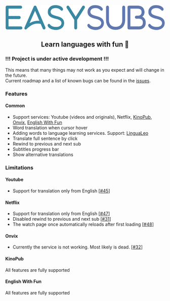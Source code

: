<p align="center">
  <img height="80" src="./logo.png">
</p>
<p align="center">
  <h2 align="center">Learn languages with fun 🎉</h2>
</p>

### !!! Project is under active development !!!

This means that many things may not work as you expect and will change in the future.  
Current roadmap and a list of known bugs can be found in the [issues](https://github.com/Nitrino/easysubs/issues).

### Features

#### Common

- Support services: Youtube (videos and originals), Netflix, [KinoPub](https://kino.pub), [Onvix](http://onvix.co), [English With Fun](https://english-with-fun.com)
- Word translation when cursor hover
- Adding words to language learning services. Support: [LinguaLeo](https://lingualeo.com/ru/dashboard)
- Translate full sentence by click
- Rewind to previous and next sub
- Subtitles progress bar
- Show alternative translations

### Limitations

#### Youtube

- Support for translation only from English [[#45](https://github.com/Nitrino/easysubs/issues/45)]

#### Netflix

- Support for translation only from English [[#47](https://github.com/Nitrino/easysubs/issues/47)]
- Disabled rewind to previous and next sub [[#31](https://github.com/Nitrino/easysubs/issues/31)]
- The watch page once automatically reloads after first loading [[#48](https://github.com/Nitrino/easysubs/issues/48)]

#### Onvix

- Currently the service is not working. Most likely is dead. [[#32](https://github.com/Nitrino/easysubs/issues/32)]

#### KinoPub

All features are fully supported

#### English With Fun

All features are fully supported

